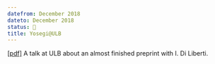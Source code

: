 ```yaml
---
datefrom: December 2018
dateto: December 2018
status: 🎤
title: Yosegi@ULB
---
```


[\[pdf\]](stuff/unicity.pdf) A talk at ULB about an almost finished preprint with I. Di Liberti.
